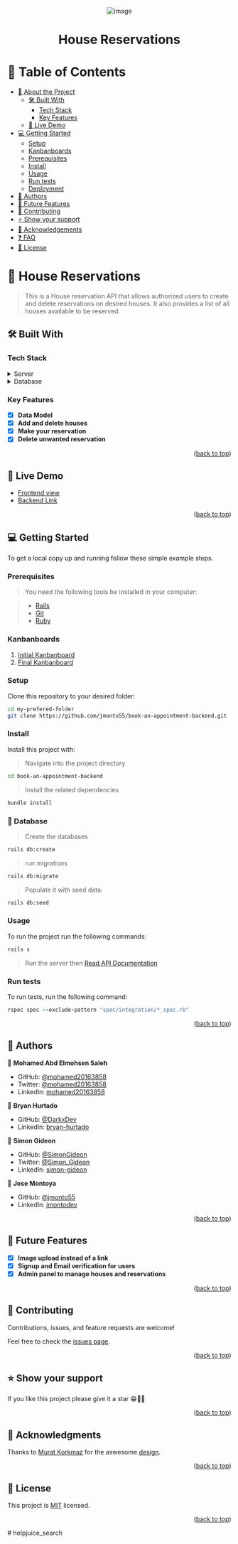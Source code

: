 <div align="center">
  
  ![image](https://github.com/jmonto55/book-an-appointment-backend/assets/61404403/dd4d0fee-129d-4a04-b4c7-dff5bb004b32)

  <h1><b>House Reservations</b></h1>
  <!-- <img src="https://github.com/jmonto55/book-an-appointment-backend/assets/61404403/dd4d0fee-129d-4a04-b4c7-dff5bb004b32" alt="blog img" width="45%" />
  <img src="./app/assets/images/blog_2.png" alt="blog img" width="45%" /> -->
</div>

# 📗 Table of Contents

- [📖 About the Project](#about-project)
  - [🛠 Built With](#built-with)
    - [Tech Stack](#tech-stack)
    - [Key Features](#key-features)
  - [🚀 Live Demo](#live-demo)
- [💻 Getting Started](#getting-started)
  - [Setup](#setup)
  - [Kanbanboards](#kanbanboards)
  - [Prerequisites](#prerequisites)
  - [Install](#install)
  - [Usage](#usage)
  - [Run tests](#run-tests)
  - [Deployment](#triangular_flag_on_post-deployment)
- [👥 Authors](#authors)
- [🔭 Future Features](#future-features)
- [🤝 Contributing](#contributing)
- [⭐️ Show your support](#support)
- [🙏 Acknowledgements](#acknowledgements)
- [❓ FAQ](#faq)
- [📝 License](#license)

# 📖 House Reservations <a name="about-project"></a>

> This is a House reservation API that allows authorized users to create and delete reservations on desired houses. It also provides a list of all houses available to be reserved.

## 🛠 Built With <a name="built-with"></a>

### Tech Stack <a name="tech-stack"></a>
<details>
  <summary>Server</summary>
  <ul>
    <li><a href="https://rubyonrails.org/">Ruby on Rails</a></li>
  </ul>
  </details>
  <details>
  <summary>Database</summary>
  <ul>
    <li><a href="https://www.postgresql.org/">PostgreSQL</a></li>
  </ul>
</details>

### Key Features <a name="key-features"></a>

- [X] **Data Model**
- [X] **Add and delete houses**
- [X] **Make your reservation**
- [X] **Delete unwanted reservation**  

<p align="right">(<a href="#readme-top">back to top</a>)</p>

<!-- LIVE DEMO -->

## 🚀 Live Demo <a name="live-demo"></a>

- [Frontend view](https://book-an-appointment-frontend.vercel.app)
- [Backend Link](https://rails-8q41.onrender.com)

<p align="right">(<a href="#readme-top">back to top</a>)</p>

## 💻 Getting Started <a name="getting-started"></a>

To get a local copy up and running follow these simple example steps.

### Prerequisites

> You need the following tools be installed in your computer:

> - [Rails](https://guides.rubyonrails.org/)
> - [Git](https://www.linode.com/docs/guides/how-to-install-git-on-linux-mac-and-windows/)
> - [Ruby](https://github.com/microverseinc/curriculum-ruby/blob/main/simple-ruby/articles/ruby_installation_instructions.md)

### Kanbanboards
1. [Initial Kanbanboard](https://github.com/jmonto55/book-an-appointment-backend/issues/1)
2. [Final Kanbanboard](https://github.com/jmonto55/book-an-appointment-backend/projects/2)

### Setup

Clone this repository to your desired folder:

```bash
cd my-prefered-folder
git clone https://github.com/jmonto55/book-an-appointment-backend.git
```

### Install

Install this project with:

> Navigate into the project directory
```sh
cd book-an-appointment-backend
```
> Install the related dependencies
```sh
bundle install
```
### 💾 Database

>Create the databases
```sh
rails db:create
```
>run migrations
```sh
rails db:migrate
```
> Populate it with seed data:
```sh
rails db:seed
```
### Usage

To run the project run the following commands:

```sh
rails s
```
> Run the server then
[Read API Documentation](http://localhost:3000/api-docs/index.html)

### Run tests
To run tests, run the following command:
```ruby
rspec spec --exclude-pattern "spec/integration/*_spec.rb"
```
<p align="right">(<a href="#readme-top">back to top</a>)</p>

## 👥 Authors <a name="author"></a>

👤 **Mohamed Abd Elmohsen Saleh**

-   GitHub: [@mohamed20163858](https://github.com/mohamed20163858)
-   Twitter: [@mohamed20163858](https://twitter.com/mohamed20163858)
-   LinkedIn: [mohamed20163858](https://linkedin.com/in/mohamed20163858/)

👤 **Bryan Hurtado**
-   GitHub: [@DarkxDev](https://github.com/DarkxDev)
-   LinkedIn: [bryan-hurtado](https://www.linkedin.com/in/bryan-hurtado/)

👤 **Simon Gideon**
-   GitHub: [@SimonGideon](https://github.com/SimonGideon)
-   Twitter: [@Simon_Gideon](https://twitter.com/Simon_Gideon)
-   LinkedIn: [simon-gideon](https://www.linkedin.com/in/simon-gideon/)

👤 **Jose Montoya**
- GitHub: [@jmonto55](https://github.com/jmonto55)
- LinkedIn: [jmontodev](https://www.linkedin.com/in/jmontodev/)

<p align="right">(<a href="#readme-top">back to top</a>)</p>

## 🔭 Future Features <a name="future-features"></a>

- [x] **Image upload instead of a link**
- [x] **Signup and Email verification for users**
- [x] **Admin panel to manage houses and reservations**

<p align="right">(<a href="#readme-top">back to top</a>)</p>

## 🤝 Contributing <a name="contributing"></a>

Contributions, issues, and feature requests are welcome!

Feel free to check the [issues page](https://github.com/jmonto55/blog-app/issues).

<p align="right">(<a href="#readme-top">back to top</a>)</p>

## ⭐️ Show your support <a name="support"></a>

If you like this project please give it a star 😁🌟✨

<p align="right">(<a href="#readme-top">back to top</a>)</p>

## 🙏 Acknowledgments <a name="acknowledgements"></a>

Thanks to [Murat Korkmaz](https://www.behance.net/muratk) for the aswesome [design](https://www.behance.net/gallery/26425031/Vespa-Responsive-Redesign).

<p align="right">(<a href="#readme-top">back to top</a>)</p>

## 📝 License <a name="license"></a>

This project is [MIT](./LICENSE) licensed.

<p align="right">(<a href="#readme-top">back to top</a>)</p>
# helpjuice_search
